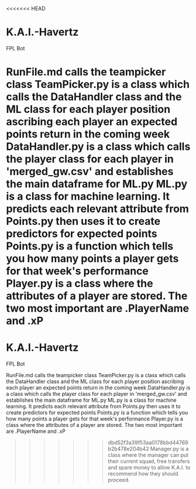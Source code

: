 <<<<<<< HEAD
# K.A.I.-Havertz
FPL Bot

RunFile.md calls the teampicker class
TeamPicker.py is a class which calls the DataHandler class and the ML class for each player position ascribing each player an expected points return in the coming week
DataHandler.py is a class which calls the player class for each player in 'merged_gw.csv' and establishes the main dataframe for ML.py
ML.py is a class for machine learning. It predicts each relevant attribute from Points.py then uses it to create predictors for expected points
Points.py is a function which tells you how many points a player gets for that week's performance
Player.py is a class where the attributes of a player are stored. The two most important are .PlayerName and .xP
=======
# K.A.I.-Havertz
FPL Bot

RunFile.md calls the teampicker class
TeamPicker.py is a class which calls the DataHandler class and the ML class for each player position ascribing each player an expected points return in the coming week
DataHandler.py is a class which calls the player class for each player in 'merged_gw.csv' and establishes the main dataframe for ML.py
ML.py is a class for machine learning. It predicts each relevant attribute from Points.py then uses it to create predictors for expected points
Points.py is a function which tells you how many points a player gets for that week's performance
Player.py is a class where the attributes of a player are stored. The two most important are .PlayerName and .xP
>>>>>>> dbd52f3a39f53aa0178bbd44769b2b478e204b42
Manager.py is a class where the manager can put their current squad, free transfers and spare money to allow K.A.I. to recommend how they should proceed.